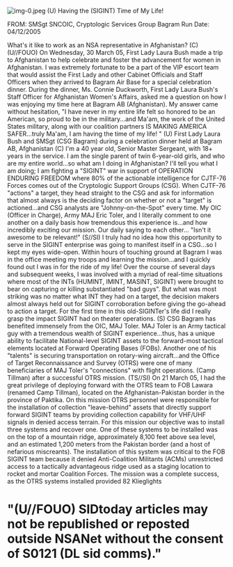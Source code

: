 ![img-0.jpeg](img-0.jpeg)
(U) Having the (SIGINT) Time of My Life!

FROM: SMSgt
SNCOIC, Cryptologic Services Group Bagram
Run Date: 04/12/2005

What's it like to work as an NSA representative in Afghanistan? (C)
(U//FOUO) On Wednesday, 30 March 05, First Lady Laura Bush made a trip to Afghanistan to help celebrate and foster the advancement for women in Afghanistan. I was extremely fortunate to be a part of the VIP escort team that would assist the First Lady and other Cabinet Officials and Staff Officers when they arrived to Bagram Air Base for a special celebration dinner. During the dinner, Ms. Connie Duckworth, First Lady Laura Bush's Staff Officer for Afghanistan Women's Affairs, asked me a question on how I was enjoying my time here at Bagram AB (Afghanistan). My answer came without hesitation, "I have never in my entire life felt so honored to be an American, so proud to be in the military...and Ma'am, the work of the United States military, along with our coalition partners IS MAKING AMERICA SAFER...truly Ma'am, I am having the time of my life! "
(U) First Lady Laura Bush and SMSgt (CSG Bagram) during a celebration dinner held at Bagram AB, Afghanistan
(C) I'm a 40 year old, Senior Master Sergeant, with 18+ years in the service. I am the single parent of twin 6-year-old girls, and who are my entire world...so what am I doing in Afghanistan? I'll tell you what I am doing; I am fighting a "SIGINT" war in support of OPERATION ENDURING FREEDOM where 80\% of the actionable intelligence for CJTF-76 Forces comes out of the Cryptologic Support Groups (CSG). When CJTF-76 "actions" a target, they head straight to the CSG and ask for information that almost always is the deciding factor on whether or not a "target" is actioned...and CSG analysts are "Johnny-on-the-Spot" every time. My OIC (Officer in Charge), Army MAJ Eric Toler, and I literally comment to one another on a daily basis how tremendous this experience is...and how incredibly exciting our mission. Our daily saying to each other... "Isn't it awesome to be relevant!"
(S//SI) I truly had no idea how this opportunity to serve in the SIGINT enterprise was going to manifest itself in a CSG...so I kept my eyes wide-open. Within hours of touching ground at Bagram I was in the office meeting my troops and learning the mission...and I quickly found out I was in for the ride of my life! Over the course of several days and subsequent weeks, I was involved with a myriad of real-time situations where most of the INTs (HUMINT, IMINT, MASINT, SIGINT) were brought to bear on capturing or killing substantiated "bad guys". But what was most striking was no matter what INT they had on a target, the decision makers almost always held out for SIGINT corroboration before giving the go-ahead to action a target. For the first time in this old-SIGINTer's life did I really grasp the impact SIGINT had on theater operations.
(S) CSG Bagram has benefited immensely from the OIC, MAJ Toler. MAJ Toler is an Army tactical guy with a tremendous wealth of SIGINT experience...thus, has a unique ability to facilitate National-level SIGINT assets to the forward-most tactical elements located at Forward Operating Bases (FOBs). Another one of his "talents" is securing transportation on rotary-wing aircraft...and the Office of Target Reconnaissance and Survey (OTRS) were one of many beneficiaries of MAJ Toler's "connections" with flight operations.
(Camp Tillman) after a successful OTRS mission.
(TS//SI) On 21 March 05, I had the great privilege of deploying forward with the OTRS team to FOB Lawara (renamed Camp Tillman), located on the Afghanistan-Pakistan border in the province of Paktika. On this mission OTRS personnel were responsible for the installation of collection "leave-behind" assets that directly support forward SIGINT teams by providing collection capability for VHF/UHF signals in denied access terrain. For this mission our objective was to install three systems and recover one. One of these systems to be installed was on the top of a mountain ridge, approximately 8,100 feet above sea level, and an estimated 1,200 meters from the Pakistan border (and a host of nefarious miscreants). The installation of this system was critical to the FOB SIGINT team because it denied Anti-Coalition Militants (ACMs) unrestricted access to a tactically advantageous ridge used as a staging location to rocket and mortar Coalition Forces. The mission was a complete success, as the OTRS systems installed provided 82 Klieglights

# "(U//FOUO) SIDtoday articles may not be republished or reposted outside NSANet without the consent of S0121 (DL sid comms)."
